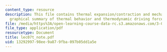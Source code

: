 ```yaml
---
content_type: resource
description: This file contains thermal expansion/contraction and mechanical expansion/compression,
  graphical summary of thermal behavior and thermodynamic driving forces.
file: /media/https%3A/open-learning-course-data-rc.s3.amazonaws.com/3-012-fundamentals-of-materials-science-fall-2005/1329299798ee9a879fba097b05dd1a5e_lec07t_note.pdf
file_type: application/pdf
resourcetype: Document
title: lec07t_note.pdf
uid: 13292997-98ee-9a87-9fba-097b05dd1a5e
---
```

